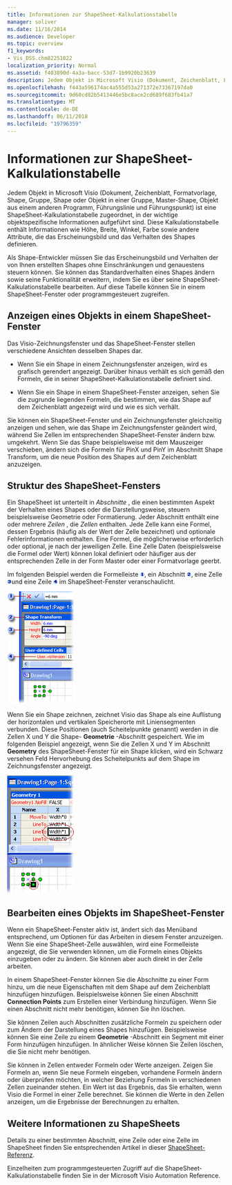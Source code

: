 ```yaml
---
title: Informationen zur ShapeSheet-Kalkulationstabelle
manager: soliver
ms.date: 11/16/2014
ms.audience: Developer
ms.topic: overview
f1_keywords:
- Vis_DSS.chm82251822
localization_priority: Normal
ms.assetid: f403890d-4a3a-bacc-53d7-1b9920b23639
description: Jedem Objekt in Microsoft Visio (Dokument, Zeichenblatt, Formatvorlage, Shape, Gruppe, Shape oder Objekt in einer Gruppe, Master-Shape, Objekt aus einem anderen Programm, Führungslinie und Führungspunkt) ist eine ShapeSheet-Kalkulationstabelle zugeordnet, in der wichtige objektspezifische Informationen aufgeführt sind. Diese Kalkulationstabelle enthält Informationen wie Höhe, Breite, Winkel, Farbe sowie andere Attribute, die das Erscheinungsbild und das Verhalten des Shapes definieren.
ms.openlocfilehash: f443a596174ac4a555d53a271372e73367197da0
ms.sourcegitcommit: 9d60cd82b5413446e5bc8ace2cd689f683fb41a7
ms.translationtype: MT
ms.contentlocale: de-DE
ms.lasthandoff: 06/11/2018
ms.locfileid: "19796359"
---
```

# <a name="about-the-shapesheet-spreadsheet"></a>Informationen zur ShapeSheet-Kalkulationstabelle

Jedem Objekt in Microsoft Visio (Dokument, Zeichenblatt, Formatvorlage, Shape, Gruppe, Shape oder Objekt in einer Gruppe, Master-Shape, Objekt aus einem anderen Programm, Führungslinie und Führungspunkt) ist eine ShapeSheet-Kalkulationstabelle zugeordnet, in der wichtige objektspezifische Informationen aufgeführt sind. Diese Kalkulationstabelle enthält Informationen wie Höhe, Breite, Winkel, Farbe sowie andere Attribute, die das Erscheinungsbild und das Verhalten des Shapes definieren.
  
Als Shape-Entwickler müssen Sie das Erscheinungsbild und Verhalten der von Ihnen erstellten Shapes ohne Einschränkungen und genauestens steuern können. Sie können das Standardverhalten eines Shapes ändern sowie seine Funktionalität erweitern, indem Sie es über seine ShapeSheet-Kalkulationstabelle bearbeiten. Auf diese Tabelle können Sie in einem ShapeSheet-Fenster oder programmgesteuert zugreifen.
  
## <a name="viewing-an-object-in-a-shapesheet-window"></a>Anzeigen eines Objekts in einem ShapeSheet-Fenster

Das Visio-Zeichnungsfenster und das ShapeSheet-Fenster stellen verschiedene Ansichten desselben Shapes dar.
  
- Wenn Sie ein Shape in einem Zeichnungsfenster anzeigen, wird es grafisch gerendert angezeigt. Darüber hinaus verhält es sich gemäß den Formeln, die in seiner ShapeSheet-Kalkulationstabelle definiert sind.
    
- Wenn Sie ein Shape in einem ShapeSheet-Fenster anzeigen, sehen Sie die zugrunde liegenden Formeln, die bestimmen, wie das Shape auf dem Zeichenblatt angezeigt wird und wie es sich verhält.
    
Sie können ein ShapeSheet-Fenster und ein Zeichnungsfenster gleichzeitig anzeigen und sehen, wie das Shape im Zeichnungsfenster geändert wird, während Sie Zellen im entsprechenden ShapeSheet-Fenster ändern bzw. umgekehrt. Wenn Sie das Shape beispielsweise mit dem Mauszeiger verschieben, ändern sich die Formeln für PinX und PinY im Abschnitt Shape Transform, um die neue Position des Shapes auf dem Zeichenblatt anzuzeigen.
  
## <a name="structure-of-the-shapesheet-window"></a>Struktur des ShapeSheet-Fensters

Ein ShapeSheet ist unterteilt in *Abschnitte* , die einen bestimmten Aspekt der Verhalten eines Shapes oder die Darstellungsweise, steuern beispielsweise Geometrie oder Formatierung. Jeder Abschnitt enthält eine oder mehrere *Zeilen* , die *Zellen* enthalten. Jede Zelle kann eine Formel, dessen Ergebnis (häufig als der Wert der Zelle bezeichnet) und optionale Fehlerinformationen enthalten. Eine Formel, die möglicherweise erforderlich oder optional, je nach der jeweiligen Zelle. Eine Zelle Daten (beispielsweise die Formel oder Wert) können lokal definiert oder häufiger aus der entsprechenden Zelle in der Form Master oder einer Formatvorlage geerbt. 
  
Im folgenden Beispiel werden die Formelleiste ![Nummer 1](media/callout1_ZA01036259.gif), ein Abschnitt ![Nummer 2](media/callout2_ZA01036260.gif), eine Zelle ![Nummer 3](media/callout3_ZA01036261.gif)und eine Zeile ![Nummer 4](media/callout4_ZA01036262.gif) im ShapeSheet-Fenster veranschaulicht. 
  
![](media/ShpSheetRef_CA_02a_ZA07645861.gif)
  
Wenn Sie ein Shape zeichnen, zeichnet Visio das Shape als eine Auflistung der horizontalen und vertikalen Speicherorte mit Liniensegmenten verbunden. Diese Positionen (auch Scheitelpunkte genannt) werden in die Zellen X und Y die Shape- **Geometrie** -Abschnitt gespeichert. Wie im folgenden Beispiel angezeigt, wenn Sie die Zellen X und Y im Abschnitt **Geometry** des ShapeSheet-Fenster für ein Shape klicken, wird ein Schwarz versehen Feld Hervorhebung des Scheitelpunkts auf dem Shape im Zeichnungsfenster angezeigt. 
  
![](media/ShpSheetRef_CA_01_ZA07645860.gif)
  
## <a name="editing-an-object-in-the-shapesheet-window"></a>Bearbeiten eines Objekts im ShapeSheet-Fenster

Wenn ein ShapeSheet-Fenster aktiv ist, ändert sich das Menüband entsprechend, um Optionen für das Arbeiten in diesem Fenster anzuzeigen. Wenn Sie eine ShapeSheet-Zelle auswählen, wird eine Formelleiste angezeigt, die Sie verwenden können, um die Formeln eines Objekts einzugeben oder zu ändern. Sie können aber auch direkt in der Zelle arbeiten.
  
In einem ShapeSheet-Fenster können Sie die Abschnitte zu einer Form hinzu, um die neue Eigenschaften mit dem Shape auf dem Zeichenblatt hinzufügen hinzufügen. Beispielsweise können Sie einen Abschnitt **Connection Points** zum Erstellen einer Verbindung hinzufügen. Wenn Sie einen Abschnitt nicht mehr benötigen, können Sie ihn löschen. 
  
Sie können Zeilen auch Abschnitten zusätzliche Formeln zu speichern oder zum Ändern der Darstellung eines Shapes hinzufügen. Beispielsweise können Sie eine Zeile zu einem **Geometrie** -Abschnitt ein Segment mit einer Form hinzufügen hinzufügen. In ähnlicher Weise können Sie Zeilen löschen, die Sie nicht mehr benötigen. 
  
Sie können in Zellen entweder Formeln oder Werte anzeigen. Zeigen Sie Formeln an, wenn Sie neue Formeln eingeben, vorhandene Formeln ändern oder überprüfen möchten, in welcher Beziehung Formeln in verschiedenen Zellen zueinander stehen. Ein Wert ist das Ergebnis, das Sie erhalten, wenn Visio die Formel in einer Zelle berechnet. Sie können die Werte in den Zellen anzeigen, um die Ergebnisse der Berechnungen zu erhalten.
  
## <a name="additional-shapesheet-references"></a>Weitere Informationen zu ShapeSheets

Details zu einer bestimmten Abschnitt, eine Zeile oder eine Zelle im ShapeSheet finden Sie entsprechenden Artikel in dieser [ShapeSheet-Referenz](reference-visio-shapesheet.md).
  
Einzelheiten zum programmgesteuerten Zugriff auf die ShapeSheet-Kalkulationstabelle finden Sie in der Microsoft Visio Automation Reference.
  

